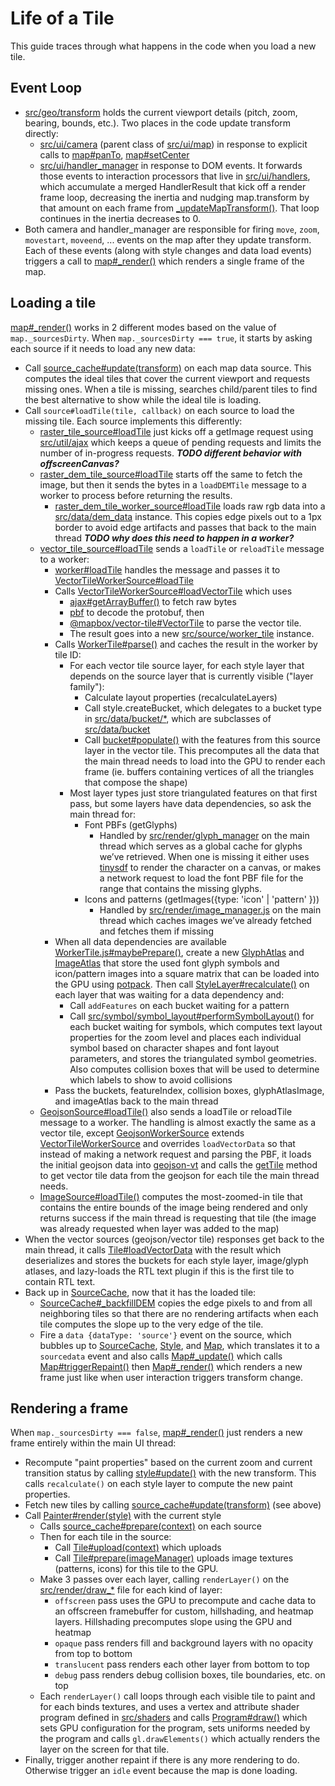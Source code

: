 # Life of a Tile

This guide traces through what happens in the code when you load a new tile.

## Event Loop

- [src/geo/transform](../src/geo/transform.js) holds the current viewport details (pitch, zoom, bearing, bounds, etc.). Two places in the code update transform directly:
  - [src/ui/camera](../src/ui/camera.js) (parent class of [src/ui/map](../src/ui/map)) in response to explicit calls to [map#panTo](../src/ui/map.js), [map#setCenter](../src/ui/map.js)
  - [src/ui/handler_manager](../src/ui/handler_manager.js) in response to DOM events. It forwards those events to interaction processors that live in [src/ui/handlers](../src/ui/handlers), which accumulate a merged HandlerResult that kick off a render frame loop, decreasing the inertia and nudging map.transform by that amount on each frame from [\_updateMapTransform()](../src/ui/handler_manager.js#L412). That loop continues in the inertia decreases to 0.
- Both camera and handler_manager are responsible for firing `move`, `zoom`, `movestart`, `moveend`, ... events on the map after they update transform. Each of these events (along with style changes and data load events) triggers a call to [map#\_render()](../src/ui/map.js#L2439) which renders a single frame of the map.

## Loading a tile

[map#\_render()](../src/ui/map.js#L2439) works in 2 different modes based on the value of `map._sourcesDirty`. When `map._sourcesDirty === true`, it starts by asking each source if it needs to load any new data:

- Call [source_cache#update(transform)](../src/source/source_cache.js#L474) on each map data source. This computes the ideal tiles that cover the current viewport and requests missing ones. When a tile is missing, searches child/parent tiles to find the best alternative to show while the ideal tile is loading.
- Call `source#loadTile(tile, callback)` on each source to load the missing tile. Each source implements this differently:
  - [raster_tile_source#loadTile](../src/source/raster_tile_source.js#L112) just kicks off a getImage request using [src/util/ajax](../src/util/ajax.js) which keeps a queue of pending requests and limits the number of in-progress requests. **_TODO different behavior with offscreenCanvas?_**
  - [raster_dem_tile_source#loadTile](../src/source/raster_dem_tile_source.js#L42) starts off the same to fetch the image, but then it sends the bytes in a `loadDEMTile` message to a worker to process before returning the results.
    - [raster_dem_tile_worker_source#loadTile](../src/source/raster_dem_tile_worker_source.js#L25) loads raw rgb data into a [src/data/dem_data](../src/data/dem_data.js) instance. This copies edge pixels out to a 1px border to avoid edge artifacts and passes that back to the main thread **_TODO why does this need to happen in a worker?_**
  - [vector_tile_source#loadTile](../src/source/vector_tile_source.js#L184) sends a `loadTile` or `reloadTile` message to a worker:
    - [worker#loadTile](../src/source/worker.js#L99) handles the message and passes it to [VectorTileWorkerSource#loadTile](../src/source/vector_tile_worker_source.js#L102)
    - Calls [VectorTileWorkerSource#loadVectorTile](../src/source/vector_tile_worker_source.js#L44) which uses
      - [ajax#getArrayBuffer()](../src/util/ajax.js#L261) to fetch raw bytes
      - [pbf](https://github.com/mapbox/pbf) to decode the protobuf, then
      - [@mapbox/vector-tile#VectorTile](https://github.com/mapbox/vector-tile) to parse the vector tile.
      - The result goes into a new [src/source/worker_tile](../src/source/worker_tile.js) instance.
    - Calls [WorkerTile#parse()](../src/source/worker_tile.js#L66) and caches the result in the worker by tile ID:
      - For each vector tile source layer, for each style layer that depends on the source layer that is currently visible ("layer family"):
        - Calculate layout properties (recalculateLayers)
        - Call style.createBucket, which delegates to a bucket type in [src/data/bucket/\*](../src/data/bucket), which are subclasses of [src/data/bucket](../src/data/bucket.js)
        - Call [bucket#populate()](../src/data/bucket.js) with the features from this source layer in the vector tile. This precomputes all the data that the main thread needs to load into the GPU to render each frame (ie. buffers containing vertices of all the triangles that compose the shape)
      - Most layer types just store triangulated features on that first pass, but some layers have data dependencies, so ask the main thread for:
        - Font PBFs (getGlyphs)
          - Handled by [src/render/glyph_manager](../src/render/glyph_manager.js) on the main thread which serves as a global cache for glyphs we’ve retrieved. When one is missing it either uses [tinysdf](https://github.com/mapbox/tiny-sdf) to render the character on a canvas, or makes a network request to load the font PBF file for the range that contains the missing glyphs.
        - Icons and patterns (getImages({type: 'icon' | 'pattern' }))
          - Handled by [src/render/image_manager.js](../src/render/image_manager.js) on the main thread which caches images we’ve already fetched and fetches them if missing
    - When all data dependencies are available [WorkerTile.js#maybePrepare()](../src/source/worker_tile.js#L178), create a new [GlyphAtlas](../src/render/glyph_atlas.js) and [ImageAtlas](../src/render/image_atlas.js) that store the used font glyph symbols and icon/pattern images into a square matrix that can be loaded into the GPU using [potpack](https://github.com/mapbox/potpack). Then call [StyleLayer#recalculate()](../src/style/style_layer.js#L198) on each layer that was waiting for a data dependency and:
      - Call `addFeatures` on each bucket waiting for a pattern
      - Call [src/symbol/symbol_layout#performSymbolLayout()](../src/symbol/symbol_layout.js#L150) for each bucket waiting for symbols, which computes text layout properties for the zoom level and places each individual symbol based on character shapes and font layout parameters, and stores the triangulated symbol geometries. Also computes collision boxes that will be used to determine which labels to show to avoid collisions
    - Pass the buckets, featureIndex, collision boxes, glyphAtlasImage, and imageAtlas back to the main thread
  - [GeojsonSource#loadTile()](../src/source/geojson_source.js) also sends a loadTile or reloadTile message to a worker. The handling is almost exactly the same as a vector tile, except [GeojsonWorkerSource](../src/source/geojson_worker_source.js) extends [VectorTileWorkerSource](../src/source/vector_tile_worker_source.js) and overrides `loadVectorData` so that instead of making a network request and parsing the PBF, it loads the initial geojson data into [geojson-vt](https://github.com/mapbox/geojson-vt) and calls the [getTile](https://github.com/mapbox/geojson-vt/blob/35f4ad75feed64e80ff2cd02994976c6335859cd/src/index.js#L161) method to get vector tile data from the geojson for each tile the main thread needs.
  - [ImageSource#loadTile()](./source/source/image_source.js#L246) computes the most-zoomed-in tile that contains the entire bounds of the image being rendered and only returns success if the main thread is requesting that tile (the image was already requested when layer was added to the map)
- When the vector sources (geojson/vector tile) responses get back to the main thread, it calls [Tile#loadVectorData](../src/source/tile.js#L140) with the result which deserializes and stores the buckets for each style layer, image/glyph atlases, and lazy-loads the RTL text plugin if this is the first tile to contain RTL text.
- Back up in [SourceCache](../src/source/source/source_cache.js), now that it has the loaded tile:
  - [SourceCache#\_backfillDEM](../src/source/source_cache.js#L274) copies the edge pixels to and from all neighboring tiles so that there are no rendering artifacts when each tile computes the slope up to the very edge of the tile.
  - Fire a `data {dataType: 'source'}` event on the source, which bubbles up to [SourceCache](../src/source/source_cache.js), [Style](../src/style/style.js), and [Map](../src/ui/map.js), which translates it to a `sourcedata` event and also calls [Map#\_update()](../src/ui/map.js#L2402) which calls [Map#triggerRepaint()](../src/ui/map.js#L2624) then [Map#\_render()](../src/ui/map.js#L2439) which renders a new frame just like when user interaction triggers transform change.

## Rendering a frame

When `map._sourcesDirty === false`, [map#\_render()](../src/ui/map.js#L2439) just renders a new frame entirely within the main UI thread:

- Recompute "paint properties" based on the current zoom and current transition status by calling [style#update()](../src/style/style.js) with the new transform. This calls `recalculate()` on each style layer to compute the new paint properties.
- Fetch new tiles by calling [source_cache#update(transform)](../src/source/source_cache.js#L474) (see above)
- Call [Painter#render(style)](../src/render/painter.js#L357) with the current style
  - Calls [source_cache#prepare(context)](../src/source/source_cache.js#L169) on each source
  - Then for each tile in the source:
    - Call [Tile#upload(context)](../src/source/tile.js#L241) which uploads
    - Call [Tile#prepare(imageManager)](../src/source/tile.js#L261) uploads image textures (patterns, icons) for this tile to the GPU.
  - Make 3 passes over each layer, calling `renderLayer()` on the [src/render/draw\_\*](../src/render) file for each kind of layer:
    - `offscreen` pass uses the GPU to precompute and cache data to an offscreen framebuffer for custom, hillshading, and heatmap layers. Hillshading precomputes slope using the GPU and heatmap
    - `opaque` pass renders fill and background layers with no opacity from top to bottom
    - `translucent` pass renders each other layer from bottom to top
    - `debug` pass renders debug collision boxes, tile boundaries, etc. on top
  - Each `renderLayer()` call loops through each visible tile to paint and for each binds textures, and uses a vertex and attribute shader program defined in [src/shaders](../src/shaders) and calls [Program#draw()](../src/render/program.js#L123) which sets GPU configuration for the program, sets uniforms needed by the program and calls `gl.drawElements()` which actually renders the layer on the screen for that tile.
- Finally, trigger another repaint if there is any more rendering to do. Otherwise trigger an `idle` event because the map is done loading.

